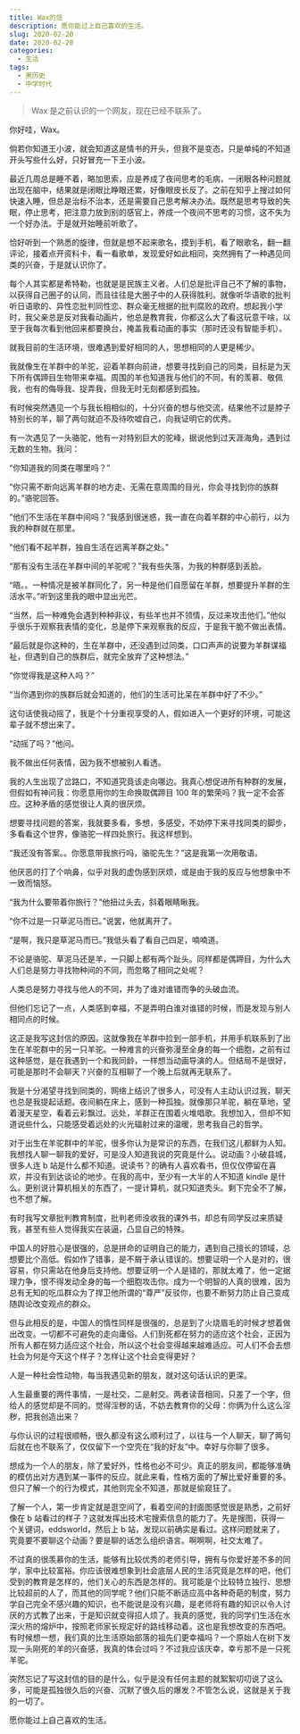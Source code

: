 ```yaml
---
title: Wax的信
description: 愿你能过上自己喜欢的生活。
slug: 2020-02-20
date: 2020-02-20
categories:
  - 生活
tags:
  - 黑历史
  - 中学时代
---
```


> Wax 是之前认识的一个网友，现在已经不联系了。

你好哇，Wax。

倘若你知道王小波，就会知道这是情书的开头，但我不是变态，只是单纯的不知道开头写些什么好，只好冒充一下王小波。

最近几周总是睡不着，略加思索，应是养成了夜间思考的毛病，一闭眼各种问题就出现在脑中，结果就是闭眼比睁眼还累，好像眼皮长反了。之前在知乎上搜过如何快速入睡，但总是治标不治本，还是需要自己思考解决办法。既然是思考导致的失眠，停止思考，把注意力放到别的感官上，养成一个夜间不思考的习惯，这不失为一个好办法。于是就开始睡前听歌了。

恰好听到一个熟悉的旋律，但就是想不起来歌名，摸到手机，看了眼歌名，翻一翻评论，接着点开资料卡，看一看歌单，发现爱好如此相同，突然拥有了一种遇见同类的兴奋，于是就认识你了。

每个人其实都是希特勒，也就是是民族主义者。人们总是批评自己不了解的事物，以获得自己圈子的认同，而且往往是大圈子中的人获得胜利。就像听华语歌的批判听日语歌的、异性恋批判同性恋、群众毫无根据的批判腐败的政府。想起我小学时，我父亲总是反对我看动画片，他总是教育我，你都这么大了看这玩意干啥，以至于我每次看到他回来都要换台，掩盖我看动画的事实（那时还没有智能手机）。

就我目前的生活环境，很难遇到爱好相同的人，思想相同的人更是稀少。

我就像生在羊群中的羊驼，迎着羊群向前进，想要寻找到自己的同类，目标是为天下所有偶蹄目生物带来幸福。周围的羊也知道我与他们的不同，有的羡慕、敬佩我，也有的侮辱我、捉弄我，但我无时无刻都感到孤独。

有时候突然遇见一个与我长相相似的，十分兴奋的想与他交流，结果他不过是脖子特别长的羊，聊了两句就迫不及待吹嘘自己，向我证明它的优秀。

有一次遇见了一头骆驼，他有一对特别巨大的驼峰，据说他到过天涯海角，遇到过无数的生物。我问：

“你知道我的同类在哪里吗？”

“你只需不断向远离羊群的地方走、无需在意周围的目光，你会寻找到你的族群的。”骆驼回答。

“他们不生活在羊群中间吗？”我感到很迷惑，我一直在向着羊群的中心前行，以为我的种群就在那里。

“他们看不起羊群，独自生活在远离羊群之处。”

“那有没有生活在羊群中间的羊驼呢？”我有些失落，为我的种群感到丢脸。

“晤。。一种情况是被羊群同化了，另一种是他们自愿留在羊群，想要提升羊群的生活水平。”听到这里我的眼中显出光芒。

“当然，后一种难免会遇到种种非议，有些羊也并不领情，反过来攻击他们。”他似乎很乐于观察我表情的变化，总是停下来观察我的反应，于是我干脆不做出表情。

“最后就是你这种的，生在羊群中，还没遇到过同类，口口声声的说要为羊群谋福祉，但遇到自己的族群后，就完全放弃了这种想法。”

“你觉得我是这种人吗？”

“当你遇到你的族群后就会知道的，他们的生活可比呆在羊群中好了不少。”

这句话使我动摇了，我是个十分重视享受的人，假如进入一个更好的环境，可能这辈子就不想出来了。

“动摇了吗？”他问。

我不做出任何表情，因为我不想被别人看透。

我的人生出现了岔路口，不知道究竟该走向哪边。我真心想促进所有种群的发展，但假如有神问我：你愿意用你的生命换取偶蹄目 100 年的繁荣吗？我一定不会答应。这种矛盾的感觉很让人真的很厌烦。

想要寻找问题的答案，我就要多看，多想，多感受，不妨停下来寻找同类的脚步，多看看这个世界，像骆驼一样四处旅行。我这样想到。

“我还没有答案。。你愿意带我旅行吗，骆驼先生？”这是我第一次用敬语。

他厌恶的打了个响鼻，似乎对我的虚伪感到厌烦，或是由于我的反应与他想象中不一致而恼怒。

“我为什么要带着你旅行？”他扭过头去，斜着眼睛瞅我。

“你不过是一只草泥马而已。”说罢，他就离开了。

“是啊，我只是草泥马而已。”我低头看了看自己四足，喃喃道。

不论是骆驼、草泥马还是羊，一只脚上都有两个趾头。同样都是偶蹄目，为什么大人们总是努力寻找物种间的不同，而忽略了相同之处呢？

人类总是努力寻找与他人的不同，并为了谁对谁错而争的头破血流。

但他们忘记了一点，人类感到幸福，不是弄明白谁对谁错的时候，而是发现与别人相同点的时候。

这正是我写这封信的原因。这就像我在羊群中捡到一部手机，并用手机联系到了出生在羊驼群中的另一只羊驼。一种难言的兴奋弥漫至全身的每一个细胞，之前有过这种感觉，是在我遇到一个和我同龄，一样想当动画导演的人。但结局不是很好，可能是那时不会聊天？兴奋的互相聊了一个晚上后就再无联系了。

我是十分渴望寻找到同类的，网络上结识了很多人，可没有人主动认识过我，聊天也总是我提起话题。夜间躺在床上，感到一种孤独。就像那只羊驼，躺在草地，望着漫天星空，看着云彩飘过。远处，羊群正在围着火堆唱歌。我想加入，但却不知道说些什么，只能感受着远处的火光辐射过来的温暖，思考我自己的哲学。

对于出生在羊驼群中的羊驼，很多你认为是常识的东西，在我们这儿都鲜为人知。我想找人聊一聊我的爱好，可是没人知道我说的究竟是什么。说动画？小破县城，很多人连 b 站是什么都不知道。说读书？的确有人喜欢看书，但仅仅停留在喜欢，并没有到达谈论的地步。在我的高中，至少有一大半的人不知道 kindle 是什么。更别说计算机相关的东西了，一提计算机，就只知道秃头。剩下完全不了解，也不想了解。

有时我写文章批判教育制度，批判老师没收我的课外书，却总有同学反过来质疑我，甚至有些人觉得我实在装逼，凸显自己的特殊。

中国人的好胜心是很强的，总是拼命的证明自己的能力，遇到自己擅长的领域，总想要比个高低。假如作了错事，是不屑于承认错误的。想要证明一个人是对的，很容易，你只需站在他身后支持他。想要证明一个人是错的，那就太难了，他一定据理力争，恨不得发动全身的每一个细胞攻击你。成为一个明智的人真的很难，因为总有无知的吃瓜群众为了捍卫他所谓的“尊严”反驳你，也要不断努力防止自己变成随舆论改变观点的群众。

但与此相反的是，中国人的惰性同样是很强的，总是到了火烧眉毛的时候才想着做出改变。一切都不可避免的走向庸俗。人们到死都在努力的适应这个社会，正因为所有人都在努力适应这个社会，所以这个社会变得越来越难适应。可人们不会去想社会为何是今天这个样子？怎样让这个社会变得更好？

人是一种社会性动物，每当我遇见新的朋友，就对这句话认识的更深。

人生最重要的两件事情，一是社交，二是射交。两者读音相同，只差了一个字，但给人的感觉却是不同的。觉得淫秽的话，不妨去教育你的父母：你俩为什么这么淫秽，把我创造出来？

与你认识的过程很顺畅，很久都没有这么顺利过了，以往与一个人聊天，聊了两句后就在也不联系了，仅仅留下一个空壳在“我的好友”中。幸好与你聊了很多。

想成为一个人的朋友，除了爱好外，性格也必不可少。真正的朋友间，都能够准确的模仿出对方遇到某一事件的反应。就此来看，性格方面的了解比爱好重要的多。但只了解一个的行为模式，其他则完全不知道，那就是偷窥狂了。

了解一个人，第一步肯定就是逛空间了，看着空间的封面图感觉很是熟悉，之前好像在 b 站看过的样子？这就发挥出技术宅搜索信息的能力了。先是搜图，获得一个关键词，eddsworld，然后上 b 站，发现以前确实是看过。这样问题就来了，究竟要不要聊这个动画？要是聊的话怎么组织语言。啊啊啊，社交太难了。

不过真的很羡慕你的生活，能够有比较优秀的老师引导，拥有与你爱好差不多的同学，家中比较富裕。你应该很难想象到社会底层人民的生活究竟是怎样的吧，他们受到的教育是怎样的，他们关心的东西是怎样的。我可能是个比较特立独行、思想比较超前的人了，而其他的同学呢？他们只能不断适应高中各种奇葩的制度，努力学自己完全不感兴趣的知识，也不能说是没有兴趣，是老师将有趣的知识以令人讨厌的方式教了出来，于是知识就变得招人烦了。我真的感觉，我的同学们生活在水深火热的熔炉中，按照老师家长规定好的路线移动着。这也是我想改变的东西吧。有时候想一想，我们真的比生活原始部落的祖先们更幸福吗？一个原始人在树下发现一头刚死的羊的兴奋感，我真的体会过吗？不过我应该庆幸，幸亏那不是一只死羊驼。

突然忘记了写这封信的目的是什么，似乎是没有任何主题的就絮絮叨叨说了这么多，可能是孤独很久后的兴奋、沉默了很久后的爆发？不管怎么说，这就是关于我的一切了。

愿你能过上自己喜欢的生活。

